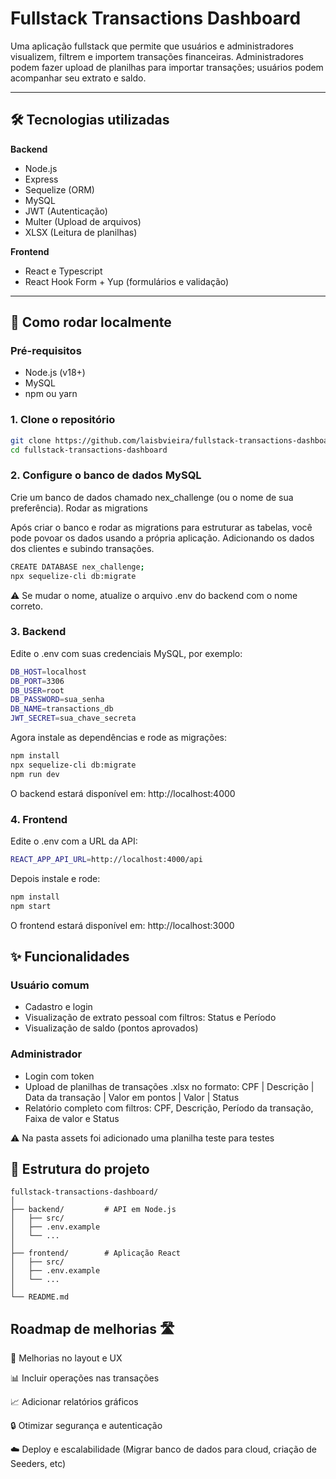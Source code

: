 # Fullstack Transactions Dashboard

Uma aplicação fullstack que permite que usuários e administradores visualizem, filtrem e importem transações financeiras. Administradores podem fazer upload de planilhas para importar transações; usuários podem acompanhar seu extrato e saldo.

---

## 🛠 Tecnologias utilizadas

**Backend**
- Node.js
- Express
- Sequelize (ORM)
- MySQL
- JWT (Autenticação)
- Multer (Upload de arquivos)
- XLSX (Leitura de planilhas)

**Frontend**
- React e Typescript
- React Hook Form + Yup (formulários e validação)

---

## 🚀 Como rodar localmente

### Pré-requisitos

- Node.js (v18+)
- MySQL
- npm ou yarn

### 1. Clone o repositório

```bash
git clone https://github.com/laisbvieira/fullstack-transactions-dashboard.git
cd fullstack-transactions-dashboard
```

### 2. Configure o banco de dados MySQL

Crie um banco de dados chamado nex_challenge (ou o nome de sua preferência).
Rodar as migrations

Após criar o banco e rodar as migrations para estruturar as tabelas, você pode povoar os dados usando a própria aplicação. Adicionando os dados dos clientes e subindo transações.

```bash
CREATE DATABASE nex_challenge;
npx sequelize-cli db:migrate

```
⚠️ Se mudar o nome, atualize o arquivo .env do backend com o nome correto.

### 3. Backend

Edite o .env com suas credenciais MySQL, por exemplo:

```bash
DB_HOST=localhost
DB_PORT=3306
DB_USER=root
DB_PASSWORD=sua_senha
DB_NAME=transactions_db
JWT_SECRET=sua_chave_secreta
```

Agora instale as dependências e rode as migrações:

```bash
npm install
npx sequelize-cli db:migrate
npm run dev
```

O backend estará disponível em: http://localhost:4000

### 4. Frontend

Edite o .env com a URL da API:

```bash
REACT_APP_API_URL=http://localhost:4000/api
```

Depois instale e rode:
```bash
npm install
npm start
```

O frontend estará disponível em: http://localhost:3000

## ✨ Funcionalidades

### Usuário comum

* Cadastro e login
* Visualização de extrato pessoal com filtros: Status e Período
* Visualização de saldo (pontos aprovados)

### Administrador

* Login com token
* Upload de planilhas de transações .xlsx no formato: CPF | Descrição | Data da transação | Valor em pontos | Valor | Status
* Relatório completo com filtros: CPF, Descrição, Período da transação, Faixa de valor e Status

⚠️ Na pasta assets foi adicionado uma planilha teste para testes


## 📂 Estrutura do projeto

```text
fullstack-transactions-dashboard/
│
├── backend/         # API em Node.js
│   ├── src/
│   ├── .env.example
│   └── ...
│
├── frontend/        # Aplicação React
│   ├── src/
│   ├── .env.example
│   └── ...
│
└── README.md
```

## Roadmap de melhorias 🛣️

🔧 Melhorias no layout e UX

📊 Incluir operações nas transações

📈 Adicionar relatórios gráficos

🔒 Otimizar segurança e autenticação

☁️ Deploy e escalabilidade (Migrar banco de dados para cloud, criação de Seeders, etc)

